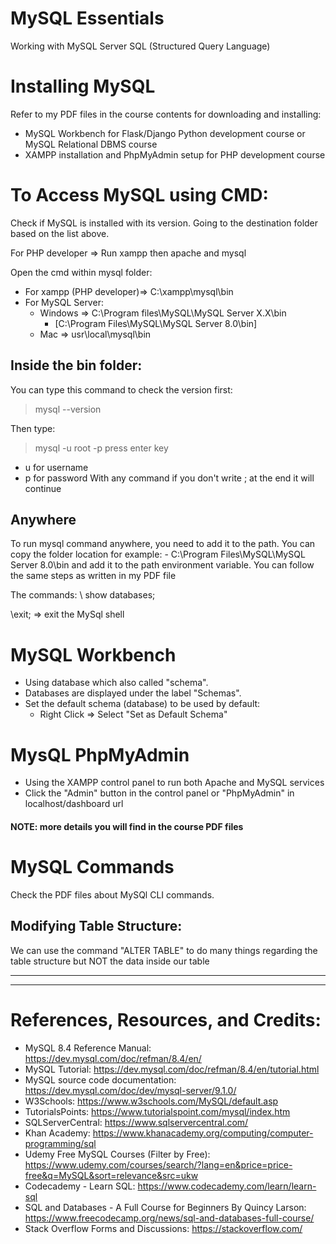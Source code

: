# MySQL Essentials
Working with MySQL Server SQL (Structured Query Language)

# Installing MySQL
Refer to my PDF files in the course contents for downloading and installing:
- MySQL Workbench for Flask/Django Python development course or MySQL Relational DBMS course
- XAMPP installation and PhpMyAdmin setup for PHP development course

# To Access MySQL using CMD:
Check if MySQL is installed with its version. Going to the destination folder based on the list above.

For PHP developer => Run xampp then apache and mysql 

Open the cmd within mysql folder:
- For xampp (PHP developer)=> C:\xampp\mysql\bin
- For MySQL Server:
    - Windows => C:\Program files\MySQL\MySQL Server X.X\bin
        - [C:\Program Files\MySQL\MySQL Server 8.0\bin]
    - Mac => usr\local\mysql\bin

## Inside the bin folder:
You can type this command to check the version first: 
> mysql --version

Then type: 
> mysql -u root -p press enter key
- u for username
- p for password
With any command if you don't write ; at the end it will continue 

## Anywhere
To run mysql command anywhere, you need to add it to the path. You can copy the folder location for example:
    - C:\Program Files\MySQL\MySQL Server 8.0\bin
and add it to the path environment variable. You can follow the same steps as written in my PDF file


The commands:
\ show databases;

\exit; => exit the MySql shell
 
# MySQL Workbench 
 - Using database which also called "schema". 
 - Databases are displayed under the label "Schemas".
 - Set the default schema (database) to be used by default:
    - Right Click => Select "Set as Default Schema"

# MysQL PhpMyAdmin
- Using the XAMPP control panel to run both Apache and MySQL services
- Click the "Admin" button in the control panel or "PhpMyAdmin" in localhost/dashboard url
#### NOTE: more details you will find in the course PDF files

# MySQL Commands
Check the PDF files about MySQl CLI commands.

## Modifying Table Structure:
We can use the command "ALTER TABLE" to do many things regarding the table structure but NOT the data inside our table

---
---
# References, Resources, and Credits:
- MySQL 8.4 Reference Manual:
    https://dev.mysql.com/doc/refman/8.4/en/
- MySQL Tutorial:
    https://dev.mysql.com/doc/refman/8.4/en/tutorial.html
- MySQL source code documentation:
    https://dev.mysql.com/doc/dev/mysql-server/9.1.0/
- W3Schools:
    https://www.w3schools.com/MySQL/default.asp
- TutorialsPoints:
    https://www.tutorialspoint.com/mysql/index.htm
- SQLServerCentral:
    https://www.sqlservercentral.com/
- Khan Academy:
    https://www.khanacademy.org/computing/computer-programming/sql
- Udemy Free MySQL Courses (Filter by Free):
    https://www.udemy.com/courses/search/?lang=en&price=price-free&q=MySQL&sort=relevance&src=ukw
- Codecademy - Learn SQL:
    https://www.codecademy.com/learn/learn-sql
- SQL and Databases - A Full Course for Beginners By Quincy Larson:
    https://www.freecodecamp.org/news/sql-and-databases-full-course/
- Stack Overflow Forms and Discussions:
    https://stackoverflow.com/